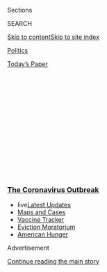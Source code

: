 <div id="app">

<div>

<div>

<div>

<div class="NYTAppHideMasthead css-1q2w90k e1suatyy0">

<div class="section css-ui9rw0 e1suatyy2">

<div class="css-eph4ug er09x8g0">

<div class="css-6n7j50">

</div>

<span class="css-1dv1kvn">Sections</span>

<div class="css-10488qs">

<span class="css-1dv1kvn">SEARCH</span>

</div>

[Skip to content](#site-content)[Skip to site
index](#site-index)

</div>

<div id="masthead-section-label" class="css-1wr3we4 eaxe0e00">

[Politics](https://www.nytimes3xbfgragh.onion/section/politics)

</div>

<div class="css-10698na e1huz5gh0">

</div>

</div>

<div id="masthead-bar-one" class="section hasLinks css-15hmgas e1csuq9d3">

<div class="css-uqyvli e1csuq9d0">

</div>

<div class="css-1uqjmks e1csuq9d1">

</div>

<div class="css-9e9ivx">

[](https://myaccount.nytimes3xbfgragh.onion/auth/login?response_type=cookie&client_id=vi)

</div>

<div class="css-1bvtpon e1csuq9d2">

[Today’s
Paper](https://www.nytimes3xbfgragh.onion/section/todayspaper)

</div>

</div>

</div>

</div>

<div data-aria-hidden="false">

<div id="site-content" data-role="main">

<div>

<div class="css-1aor85t" style="opacity:0.000000001;z-index:-1;visibility:hidden">

<div class="css-1hqnpie">

<div class="css-epjblv">

<span class="css-17xtcya">[Politics](/section/politics)</span><span class="css-x15j1o">|</span><span class="css-fwqvlz">Inside
Trump Administration, Debate Raged Over What to Tell
Public</span>

</div>

<div class="css-k008qs">

<div class="css-1iwv8en">

<span class="css-18z7m18"></span>

<div>

</div>

</div>

<span class="css-1n6z4y">https://nyti.ms/2PWFalT</span>

<div class="css-1705lsu">

<div class="css-4xjgmj">

<div class="css-4skfbu" data-role="toolbar" data-aria-label="Social Media Share buttons, Save button, and Comments Panel with current comment count" data-testid="share-tools">

  - 
  - 
  - 
  - 
    
    <div class="css-6n7j50">
    
    </div>

  - 
  - 

</div>

</div>

</div>

</div>

</div>

</div>

<div class="css-13pd83m">

<div class="css-l9svim">

### [<span class="css-pa1jbp"><span class="css-1rxm0ex">The Coronavirus</span><span class="css-1rxm0ex"> Outbreak</span></span>](https://www.nytimes3xbfgragh.onion/news-event/coronavirus?name=styln-coronavirus-national&region=TOP_BANNER&block=storyline_menu_recirc&action=click&pgtype=Article&impression_id=40616690-f297-11ea-96c9-f92c07a4cad0&variant=undefined)

  - <span class="css-ousu42"><span class="css-12clwdu">live</span>[Latest
    Updates](https://www.nytimes3xbfgragh.onion/2020/09/09/world/covid-19-coronavirus.html?name=styln-coronavirus-national&region=TOP_BANNER&block=storyline_menu_recirc&action=click&pgtype=Article&impression_id=40616691-f297-11ea-96c9-f92c07a4cad0&variant=undefined)</span>
  - <span class="css-ousu42">[Maps and
    Cases](https://www.nytimes3xbfgragh.onion/interactive/2020/us/coronavirus-us-cases.html?name=styln-coronavirus-national&region=TOP_BANNER&block=storyline_menu_recirc&action=click&pgtype=Article&impression_id=40616692-f297-11ea-96c9-f92c07a4cad0&variant=undefined)</span>
  - <span class="css-ousu42">[Vaccine
    Tracker](https://www.nytimes3xbfgragh.onion/interactive/2020/science/coronavirus-vaccine-tracker.html?name=styln-coronavirus-national&region=TOP_BANNER&block=storyline_menu_recirc&action=click&pgtype=Article&impression_id=40618da0-f297-11ea-96c9-f92c07a4cad0&variant=undefined)</span>
  - <span class="css-ousu42">[Eviction
    Moratorium](https://www.nytimes3xbfgragh.onion/2020/09/02/your-money/eviction-moratorium-covid.html?name=styln-coronavirus-national&region=TOP_BANNER&block=storyline_menu_recirc&action=click&pgtype=Article&impression_id=40618da1-f297-11ea-96c9-f92c07a4cad0&variant=undefined)</span>
  - <span class="css-ousu42">[American
    Hunger](https://www.nytimes3xbfgragh.onion/interactive/2020/09/02/magazine/food-insecurity-hunger-us.html?name=styln-coronavirus-national&region=TOP_BANNER&block=storyline_menu_recirc&action=click&pgtype=Article&impression_id=40618da2-f297-11ea-96c9-f92c07a4cad0&variant=undefined)</span>

</div>

</div>

<div id="top-wrapper" class="css-1sy8kpn">

<div id="top-slug" class="css-l9onyx">

Advertisement

</div>

[Continue reading the main
story](#after-top)

<div class="ad top-wrapper" style="text-align:center;height:100%;display:block;min-height:250px">

<div id="top" class="place-ad" data-position="top" data-size-key="top">

</div>

</div>

<div id="after-top">

</div>

</div>

<div>

<div id="sponsor-wrapper" class="css-1hyfx7x">

<div id="sponsor-slug" class="css-19vbshk">

Supported by

</div>

[Continue reading the main
story](#after-sponsor)

<div id="sponsor" class="ad sponsor-wrapper" style="text-align:center;height:100%;display:block">

</div>

<div id="after-sponsor">

</div>

</div>

<div class="css-186x18t">

</div>

<div class="css-1vkm6nb ehdk2mb0">

# Inside Trump Administration, Debate Raged Over What to Tell Public

</div>

The administration’s response to the coronavirus has repeatedly matched
public health experts against a hesitant White House, where worry of
panic dominates.

<div class="css-79elbk" data-testid="photoviewer-wrapper">

<div class="css-z3e15g" data-testid="photoviewer-wrapper-hidden">

</div>

<div class="css-1a48zt4 ehw59r15" data-testid="photoviewer-children">

![<span class="css-16f3y1r e13ogyst0" data-aria-hidden="true">Protective
equipment for the
coronavirus.</span><span class="css-cnj6d5 e1z0qqy90" itemprop="copyrightHolder"><span class="css-1ly73wi e1tej78p0">Credit...</span><span><span>Alex
Welsh for The New York
Times</span></span></span>](https://static01.graylady3jvrrxbe.onion/images/2020/03/08/us/politics/08dc-virusresponse-jp1/merlin_170022120_97321499-691b-4808-8a73-6c4688fe2b0d-articleLarge.jpg?quality=75&auto=webp&disable=upscale)

</div>

</div>

<div class="css-18e8msd">

<div class="css-otjvjh epjyd6m0">

<div class="css-nmf14i ey68jwv0" data-aria-hidden="true">

[![Michael D.
Shear](https://static01.graylady3jvrrxbe.onion/images/2018/06/13/multimedia/author-michael-d-shear/author-michael-d-shear-thumbLarge-v2.png
"Michael D. Shear")](https://www.nytimes3xbfgragh.onion/by/michael-d-shear)[![Sheri
Fink](https://static01.graylady3jvrrxbe.onion/images/2018/08/24/multimedia/author-sheri-fink/author-sheri-fink-thumbLarge.png
"Sheri Fink")](https://www.nytimes3xbfgragh.onion/by/sheri-fink)[![Noah
Weiland](https://static01.graylady3jvrrxbe.onion/images/2019/07/23/reader-center/author-noah-weiland/author-noah-weiland-thumbLarge.png
"Noah Weiland")](https://www.nytimes3xbfgragh.onion/by/noah-weiland)

</div>

<div class="css-1baulvz">

By [<span class="css-1baulvz" itemprop="name">Michael D.
Shear</span>](https://www.nytimes3xbfgragh.onion/by/michael-d-shear),
[<span class="css-1baulvz" itemprop="name">Sheri
Fink</span>](https://www.nytimes3xbfgragh.onion/by/sheri-fink) and
[<span class="css-1baulvz last-byline" itemprop="name">Noah
Weiland</span>](https://www.nytimes3xbfgragh.onion/by/noah-weiland)

</div>

</div>

  - 
    
    <div class="css-ld3wwf e16638kd2">
    
    Published March 7, 2020Updated March 9,
    2020
    
    </div>

  - 
    
    <div class="css-4xjgmj">
    
    <div class="css-pvvomx" data-role="toolbar" data-aria-label="Social Media Share buttons, Save button, and Comments Panel with current comment count" data-testid="share-tools">
    
      - 
      - 
      - 
      - 
        
        <div class="css-6n7j50">
        
        </div>
    
      - 
      - 
    
    </div>
    
    </div>

</div>

</div>

<div class="section meteredContent css-1r7ky0e" name="articleBody" itemprop="articleBody">

<div class="css-1fanzo5 StoryBodyCompanionColumn">

<div class="css-53u6y8">

WASHINGTON — After weeks of conflicting signals from the Trump
administration about the coronavirus, the government’s top health
officials decided late last month that when President Trump returned
from a trip to India, they would tell him they had to be more blunt
about the dangers of the outbreak.

If he approved, they would level with the public.

But Dr. Nancy Messonnier, the director of the National Center for
Immunization and Respiratory Diseases at the Centers for Disease Control
and Prevention, got a day ahead of the plan. At noon on Feb. 25, just as
Mr. Trump was boarding Air Force One in New Delhi for his flight home,
she told reporters on a conference call that life in the United States
was about to change.

“The disruption to everyday life might be severe,” she said. Schools
might have to close, conferences could be canceled, businesses might
make employees work from home. She had told her own children, she said,
to prepare for “significant disruption to our lives.”

</div>

</div>

<div class="css-1fanzo5 StoryBodyCompanionColumn">

<div class="css-53u6y8">

The stock market plummeted, cable news blared apocalyptic headlines and
by the time Mr. Trump landed at Joint Base Andrews early the next
morning, his critics were accusing him of sowing confusion on an issue
of life or death.

</div>

</div>

<div>

</div>

<div class="css-1fanzo5 StoryBodyCompanionColumn">

<div class="css-53u6y8">

The president immediately got on the phone with Alex M. Azar II, his
secretary of health and human services. That call scared people, he
shouted, referring to Dr. Messonnier’s warnings. Are we at the point
that we will have to start closing schools? the president added,
alarmed, according to an official who heard about the call.

To health officials, the message needed to change with the outbreak.
“The epicenter was shifting” as the number of new cases outside China
surpassed those inside, said Dr. Anne Schuchat, the principal deputy
director of the C.D.C. “The issue of what this might mean to us became
more important.”

From the beginning, the Trump administration’s attempts to forestall an
[outbreak of a
virus](https://www.nytimes3xbfgragh.onion/2020/03/07/us/coronavirus-cpac.html)
now spreading rapidly across the globe was marked by a raging internal
debate about how far to go in telling Americans the truth. Even as the
government’s scientists and leading health experts raised the alarm
early and pushed for aggressive action, they faced resistance and doubt
at the White House — especially from the president — about [spooking
financial
markets](https://www.nytimes3xbfgragh.onion/2020/03/01/business/economy/trump-democrats-coronavirus-economy.html)
and inciting panic.

“It’s going to all work out,” Mr. Trump said as recently as Thursday
night. “Everybody has to be calm. It’s going to work out.”

</div>

</div>

<div class="css-1fanzo5 StoryBodyCompanionColumn">

<div class="css-53u6y8">

Health experts say that telling people to remain calm is an effective
message in an epidemic, and it is appropriate that it come from the
president. Clear, honest communication is also crucial, and the United
States has at times criticized China and other governments for being
less than
transparent.

<div id="NYT_MAIN_CONTENT_1_REGION" class="css-9tf9ac">

<div>

<div id="styln-covid-updates-world" class="section interactive-content interactive-size-medium css-1ftcdic">

<div class="css-17ih8de interactive-body">

<div id="styln-briefing-block" data-asset-id="QXJ0aWNsZTpueXQ6Ly9hcnRpY2xlLzA0MTc1MmJmLWNmNmQtNTIyZC1iYWQ1LWQxYmNkZmQyMTZmMg==">

<div class="briefing-block-header-section">

# [Latest Updates: The Coronavirus Outbreak](https://www.nytimes3xbfgragh.onion/2020/09/09/world/covid-19-coronavirus.html?action=click&pgtype=Article&state=default&region=MAIN_CONTENT_1&context=storylines_live_updates)

<div class="briefing-block-ts">

Updated 2020-09-09T12:19:05.013Z

</div>

</div>

  - [As drugmakers pledge to thoroughly vet a vaccine, one company
    pauses its trials for a safety
    review.](https://www.nytimes3xbfgragh.onion/2020/09/09/world/covid-19-coronavirus.html?action=click&pgtype=Article&state=default&region=MAIN_CONTENT_1&context=storylines_live_updates#link-70cea8bb)
  - [Britain is expected to ban gatherings of more than six
    people.](https://www.nytimes3xbfgragh.onion/2020/09/09/world/covid-19-coronavirus.html?action=click&pgtype=Article&state=default&region=MAIN_CONTENT_1&context=storylines_live_updates#link-780eaa2f)
  - [Quarantine breakdowns at colleges in the U.S. are leaving some at
    risk.](https://www.nytimes3xbfgragh.onion/2020/09/09/world/covid-19-coronavirus.html?action=click&pgtype=Article&state=default&region=MAIN_CONTENT_1&context=storylines_live_updates#link-11cec4c0)

<div class="briefing-block-footer">

<div class="briefing-block-footer-meta">

[See more
updates](https://www.nytimes3xbfgragh.onion/2020/09/09/world/covid-19-coronavirus.html?action=click&pgtype=Article&state=default&region=MAIN_CONTENT_1&context=storylines_live_updates)

</div>

<div class="briefing-block-briefinglinks">

<span>More live coverage:</span>
[Markets](https://www.nytimes3xbfgragh.onion/live/2020/09/09/business/stock-market-today-coronavirus?action=click&pgtype=Article&state=default&region=MAIN_CONTENT_1&context=storylines_live_updates)

</div>

</div>

</div>

</div>

</div>

</div>

</div>

But from Mr. Trump’s first comments on the virus in January to [rambling
remarks at the
C.D.C.](https://www.nytimes3xbfgragh.onion/2020/03/06/us/politics/trump-coronavirus-cdc.html)
on Friday, health experts say the administration has struggled to strike
an effective balance between encouraging calm, providing key information
and leading an assertive response. The confused signals from the Trump
administration, they say, left Americans unprepared for a public health
crisis and delayed their understanding of [a virus that has
reached](https://www.nytimes3xbfgragh.onion/interactive/2020/us/coronavirus-us-cases.html)
at least 28 states, infected more than 300 people and killed at least
17.

## A Very Big Deal

</div>

</div>

<div class="css-79elbk" data-testid="photoviewer-wrapper">

<div class="css-z3e15g" data-testid="photoviewer-wrapper-hidden">

</div>

<div class="css-1a48zt4 ehw59r15" data-testid="photoviewer-children">

![<span class="css-16f3y1r e13ogyst0" data-aria-hidden="true">Alex M.
Azar II, the secretary of health and human services, told President
Trump that the department was taking the coronavirus incredibly
seriously.</span><span class="css-cnj6d5 e1z0qqy90" itemprop="copyrightHolder"><span class="css-1ly73wi e1tej78p0">Credit...</span><span>T.J.
Kirkpatrick for The New York
Times</span></span>](https://static01.graylady3jvrrxbe.onion/images/2020/03/06/us/politics/00dc-virusresponse2/merlin_169516761_ad2cac7a-5ae2-4f42-bfca-04fb76a21c1a-articleLarge.jpg?quality=75&auto=webp&disable=upscale)

</div>

</div>

<div class="css-1fanzo5 StoryBodyCompanionColumn">

<div class="css-53u6y8">

Mr. Azar was at his home in suburban Washington, on Friday, Jan. 3, when
Dr. Robert R. Redfield, the C.D.C.’s director, called to tell him China
had potentially discovered [a new
coronavirus](https://www.nytimes3xbfgragh.onion/2020/01/08/health/china-pneumonia-outbreak-virus.html).
Mr. Azar, a former pharmaceutical executive who helped manage the
response to earlier SARS and anthrax outbreaks, told his chief of staff
to make sure that the National Security Council was aware.

This is a very big deal, Mr. Azar told him.

The Trump administration had eliminated the global health unit that had
been part of the National Security Council, but within days, a team was
meeting daily in the basement of the West Wing, pleading with Chinese
officials to allow doctors from the C.D.C. into their country.

For weeks, the Chinese refused offers of public health cooperation.
“China nice-talked it for a month,” said Kenneth T. Cuccinelli, a top
official at the Department of Homeland Security who was working on the
coronavirus effort. “‘Oh, well, thank you for the offer. Blah, blah.’”

On Saturday, Jan. 18, a day after the C.D.C. [dispatched 100 people to
three American
airports](https://www.nytimes3xbfgragh.onion/2020/01/17/health/china-coronavirus-airport-screening.html)
to screen travelers coming from Wuhan, China, Mr. Azar made his first
call to Mr. Trump about the virus, dialing him directly at Mar-a-Lago,
his Florida estate. The president insisted on talking about e-cigarettes
first, but Mr. Azar steered him to the virus.

</div>

</div>

<div class="css-1fanzo5 StoryBodyCompanionColumn">

<div class="css-53u6y8">

Four days later, during a two-day trip to the World Economic Forum in
Switzerland, the president chose to focus on the positive.

“We have it under control,” he said. “It’s going to be just
fine.”

</div>

</div>

<div class="css-79elbk" data-testid="photoviewer-wrapper">

<div class="css-z3e15g" data-testid="photoviewer-wrapper-hidden">

</div>

<div class="css-1a48zt4 ehw59r15" data-testid="photoviewer-children">

<div class="css-1xdhyk6 erfvjey0">

<span class="css-1ly73wi e1tej78p0">Image</span>

<div class="css-zjzyr8">

<div data-testid="lazyimage-container" style="height:257.77777777777777px">

</div>

</div>

</div>

<span class="css-16f3y1r e13ogyst0" data-aria-hidden="true">An airplane
carrying evacuees from Wuhan, China, arrived at March Air Reserve Base
in Riverside, Calif. in
January.</span><span class="css-cnj6d5 e1z0qqy90" itemprop="copyrightHolder"><span class="css-1ly73wi e1tej78p0">Credit...</span><span>Mike
Blake/Reuters</span></span>

</div>

</div>

<div class="css-1fanzo5 StoryBodyCompanionColumn">

<div class="css-53u6y8">

On the evening of Jan. 28, a new kind of crisis broke out in the skies.

The State Department had ordered [the evacuation of the American
Consulate](https://www.nytimes3xbfgragh.onion/2020/01/29/world/asia/wuhan-china-coronavirus-evacuations.html)
in Wuhan and a 747 was in the air. But as it headed for the United
States with hundreds of passengers who possibly carried the virus,
administration officials in Washington were in a frantic scramble about
where it should land.

<div id="NYT_MAIN_CONTENT_2_REGION" class="css-9tf9ac">

<div>

</div>

</div>

Dr. Robert Kadlec, the assistant health secretary for preparedness and
response, tried to secure some kind of military base in California, but
was struggling to cut through Pentagon red tape. In a panic, his staff
started booking hundreds of rooms at three hotels in the Los Angeles
area, asking for full floors so they could separate potentially infected
evacuees from other guests.

One idea was to land the plane at the Ontario airport outside Los
Angeles, and officials went so far as to schedule, then cancel, a
briefing for some members of the California congressional delegation.
After hours of wrangling, and with the plane still in the air, Mark T.
Esper, the defense secretary, said the plane could land at March Air
Reserve Base in Riverside County, which had space to house all of the
passengers.

Inside the White House, a debate broke out, centered on concerns that
had become ever-present since the virus first emerged: How would the
government’s actions be perceived by the public? And what would the
president think?

At issue was whether to impose a federal quarantine order on the
evacuees to prevent them from leaving for 14 days. Such authority had
not been used since a smallpox outbreak in 1969. But officials had to
find some way to make sure the passengers did not leave the base until
it was clear they were not infected.

</div>

</div>

<div class="css-1fanzo5 StoryBodyCompanionColumn">

<div class="css-53u6y8">

Mr. Azar pushed for the order but others were wary, concerned it could
cause panic. They decided to ask the passengers to voluntarily stay at
the military base. One woman balked, so California officials, who use
quarantine authority more often, stepped in and forced the passengers to
stay.

## Time to Provoke China?

</div>

</div>

<div class="css-79elbk" data-testid="photoviewer-wrapper">

<div class="css-z3e15g" data-testid="photoviewer-wrapper-hidden">

</div>

<div class="css-1a48zt4 ehw59r15" data-testid="photoviewer-children">

<div class="css-1xdhyk6 erfvjey0">

<span class="css-1ly73wi e1tej78p0">Image</span>

<div class="css-zjzyr8">

<div data-testid="lazyimage-container" style="height:257.77777777777777px">

</div>

</div>

</div>

<span class="css-16f3y1r e13ogyst0" data-aria-hidden="true">Patients
infected with the coronavirus waiting to be transferred to a newly built
hospital in
Wuhan.</span><span class="css-cnj6d5 e1z0qqy90" itemprop="copyrightHolder"><span class="css-1ly73wi e1tej78p0">Credit...</span><span>Agence
France-Presse — Getty Images</span></span>

</div>

</div>

<div class="css-1fanzo5 StoryBodyCompanionColumn">

<div class="css-53u6y8">

By the end of January, the virus was veering out of control in China,
the source of 23,000 visitors to the United States each day. Any one of
them could be the trigger for a new and undetected American outbreak.

Over four days in the White House Situation Room, the nation’s top
public health and national security officials engaged in a fierce debate
over whether to take the extraordinary step of banning travel from
China.

Public health officials were initially wary. Experts have long
recommended against restricting travel during outbreaks, arguing that it
is often ineffective and can stymie the response by limiting the
movements of doctors and other health professionals trying to contain
the disease. A ban would anger China, they worried, ending any hope of
cooperation with American medical teams.

Officials at the National Security Council and Department of Homeland
Security argued that China had already proved unwilling to cooperate. A
third group inside the White House was worried that the move would
incite panic and could roil the financial
markets.

<div id="NYT_MAIN_CONTENT_3_REGION" class="css-9tf9ac">

<div>

<div id="styln-prism-freeform-1594220623585" class="section interactive-content interactive-size-medium css-1ftcdic">

<div class="css-17ih8de interactive-body">

<div id="prism-freeform-block-62914" class="css-19mumt8" data-role="complementary" data-storyline="The Coronavirus Outbreak" data-truncated="true" tabindex="0">

<div class="css-a8d9oz">

<div class="css-eb027h">

[](https://www.nytimes3xbfgragh.onion/news-event/coronavirus?action=click&pgtype=Article&state=default&region=MAIN_CONTENT_3&context=storylines_faq)

### The Coronavirus Outbreak ›

#### Frequently Asked Questions

Updated September 4, 2020

  - #### What are the symptoms of coronavirus?
    
      - In the beginning, the coronavirus [seemed like it was primarily
        a respiratory
        illness](https://www.nytimes3xbfgragh.onion/article/coronavirus-facts-history.html?action=click&pgtype=Article&state=default&region=MAIN_CONTENT_3&context=storylines_faq#link-6817bab5) —
        many patients had fever and chills, were weak and tired, and
        coughed a lot, though some people don’t show many symptoms at
        all. Those who seemed sickest had pneumonia or acute respiratory
        distress syndrome and received supplemental oxygen. By now,
        doctors have identified many more symptoms and syndromes. In
        April, [the C.D.C. added to the list of early
        signs](https://www.nytimes3xbfgragh.onion/2020/04/27/health/coronavirus-symptoms-cdc.html?action=click&pgtype=Article&state=default&region=MAIN_CONTENT_3&context=storylines_faq) sore
        throat, fever, chills and muscle aches. Gastrointestinal upset,
        such as diarrhea and nausea, has also been observed. Another
        telltale sign of infection may be a sudden, profound diminution
        of one’s [sense of smell and
        taste.](https://www.nytimes3xbfgragh.onion/2020/03/22/health/coronavirus-symptoms-smell-taste.html?action=click&pgtype=Article&state=default&region=MAIN_CONTENT_3&context=storylines_faq) Teenagers
        and young adults in some cases have developed painful red and
        purple lesions on their fingers and toes — nicknamed “Covid toe”
        — but few other serious symptoms.

  - #### Why is it safer to spend time together outside?
    
      - [Outdoor
        gatherings](https://www.nytimes3xbfgragh.onion/2020/05/15/us/coronavirus-what-to-do-outside.html?action=click&pgtype=Article&state=default&region=MAIN_CONTENT_3&context=storylines_faq) lower
        risk because wind disperses viral droplets, and sunlight can
        kill some of the virus. Open spaces prevent the virus from
        building up in concentrated amounts and being inhaled, which can
        happen when infected people exhale in a confined space for long
        stretches of time, said Dr. Julian W. Tang, a virologist at the
        University of Leicester.

  - #### Why does standing six feet away from others help?
    
      - The coronavirus spreads primarily through droplets from your
        mouth and nose, especially when you cough or sneeze. The C.D.C.,
        one of the organizations using that measure, [bases its
        recommendation of six
        feet](https://www.nytimes3xbfgragh.onion/2020/04/14/health/coronavirus-six-feet.html?action=click&pgtype=Article&state=default&region=MAIN_CONTENT_3&context=storylines_faq) on
        the idea that most large droplets that people expel when they
        cough or sneeze will fall to the ground within six feet. But six
        feet has never been a magic number that guarantees complete
        protection. Sneezes, for instance, can launch droplets a lot
        farther than six feet, [according to a recent
        study](https://jamanetwork.com/journals/jama/fullarticle/2763852).
        It's a rule of thumb: You should be safest standing six feet
        apart outside, especially when it's windy. But keep a mask on at
        all times, even when you think you’re far enough apart.

  - #### I have antibodies. Am I now immune?
    
      - As of right now,[ that seems likely, for at least several
        months.](https://www.nytimes3xbfgragh.onion/2020/07/22/health/covid-antibodies-herd-immunity.html?action=click&pgtype=Article&state=default&region=MAIN_CONTENT_3&context=storylines_faq) There
        have been frightening accounts of people suffering what seems to
        be a second bout of Covid-19. But experts say these patients may
        have a drawn-out course of infection, with the virus taking a
        slow toll weeks to months after initial exposure. People
        infected with the coronavirus typically
        [produce](https://www.nature.com/articles/s41586-020-2456-9) immune
        molecules called antibodies, which are [protective proteins made
        in response to an
        infection](https://www.nytimes3xbfgragh.onion/2020/05/07/health/coronavirus-antibody-prevalence.html?action=click&pgtype=Article&state=default&region=MAIN_CONTENT_3&context=storylines_faq)[.
        These antibodies
        may](https://www.nytimes3xbfgragh.onion/2020/05/07/health/coronavirus-antibody-prevalence.html?action=click&pgtype=Article&state=default&region=MAIN_CONTENT_3&context=storylines_faq) last
        in the body [only two to three
        months](https://www.nature.com/articles/s41591-020-0965-6),
        which may seem worrisome, but that’s perfectly normal after an
        acute infection subsides, said Dr. Michael Mina, an immunologist
        at Harvard University. It may be possible to get the coronavirus
        again, but it’s highly unlikely that it would be possible in a
        short window of time from initial infection or make people
        sicker the second time.

  - #### What are my rights if I am worried about going back to work?
    
      - Employers have to provide [a safe
        workplace](https://www.osha.gov/SLTC/covid-19/standards.html) with
        policies that protect everyone equally. [And if one of your
        co-workers tests positive for the coronavirus, the
        C.D.C.](https://www.nytimes3xbfgragh.onion/article/coronavirus-money-unemployment.html?action=click&pgtype=Article&state=default&region=MAIN_CONTENT_3&context=storylines_faq) has
        said that [employers should tell their
        employees](https://www.cdc.gov/coronavirus/2019-ncov/community/guidance-business-response.html) --
        without giving you the sick employee’s name -- that they may
        have been exposed to the
virus.

<div id="styln-survey-component-62914" class="styln-survey-component" data-surveyname="faq" data-surveystoryline="coronavirus">

</div>

</div>

<div class="css-6mllg9">

</div>

<div class="css-pmm6ed">

<span class="css-5gimkt"></span>

</div>

</div>

</div>

</div>

</div>

</div>

</div>

By Thursday, Jan. 30, the public health officials had come around. Mr.
Azar, Dr. Redfield and [Dr. Anthony S.
Fauci](https://www.nytimes3xbfgragh.onion/2020/03/11/us/politics/anthony-fauci-coronavirus.html),
the director of the National Institute of Allergy and Infectious
Diseases, agreed that a ban on travel from the epidemic’s center could
buy some time to put into place prevention and testing measures. “There
was so much we didn’t know about this virus,” Dr. Redfield said in an
interview. “We were rapidly understanding it was much more
transmissible, that it had a great ability to go global.”

</div>

</div>

<div class="css-1fanzo5 StoryBodyCompanionColumn">

<div class="css-53u6y8">

The debate moved that afternoon to the Oval Office, where Mr. Azar and
others urged the president to approve the ban. “The situation has
changed radically,” Mr. Azar told Mr. Trump.

Others in the room urged being more cautious, arguing that a ban could
have unforeseen consequences. “This is unprecedented,” warned Kellyanne
Conway, the president’s counselor. Mr. Trump was skeptical, though he
would later claim that everyone around him had been against the idea.
The two countries were in delicate trade negotiations. Was this the time
to provoke China? he asked. And what about the consequences on the
economy?

The president sided with his more aggressive aides, and [announced the
ban next
day](https://www.nytimes3xbfgragh.onion/2020/01/31/business/china-travel-coronavirus.html).

Still, Mr. Trump was publicly upbeat about the effects of the virus. At
a campaign rally in New Hampshire in early February, as the World Health
Organization was announcing new cases by the tens of thousands, [he said
of the
coronavirus](https://www.cnn.com/2020/02/11/politics/trump-new-hampshire-rally/index.html),
“By April, you know, in theory, when it gets a little warmer, it
miraculously goes away.”

In fact, the fight against the virus was already beginning to stumble.

A system used to track travelers returning from China went offline just
as state officials were told to begin monitoring them. Mr. Azar said at
a congressional hearing that he needed at least 300 million respirator
masks for health care workers, but the national emergency stockpile, the
government’s reserve of disaster supplies, held only 12 million, and
many of those had expired.

And a C.D.C. coronavirus test distributed to state labs had a flawed
component that led to sometimes inconclusive results, crippling the
nation’s testing capacity for weeks, despite assurances by the
administration that it was quickly being resolved.

Americans [stranded in Japan on a cruise
ship](https://www.nytimes3xbfgragh.onion/2020/02/22/world/asia/coronavirus-japan-cruise-ship.html),
the Diamond Princess, were finally returned home Feb. 17, but the
president [became
enraged](https://www.nytimes3xbfgragh.onion/2020/02/22/us/politics/trump-coronavirus-cruise-ship.html)
when he learned that 14 of the passengers had tested positive for the
virus in the process of being transferred to government planes.

He later said that he was worried that bringing back people who tested
positive for the virus would increase the public tally of people
infected in the United States.

</div>

</div>

<div class="css-1fanzo5 StoryBodyCompanionColumn">

<div class="css-53u6y8">

The month ended with [a whistle-blower’s
claim](https://www.nytimes3xbfgragh.onion/2020/02/27/us/politics/coronavirus-us-whistleblower.html)
that workers from the Department of Health and Human Services had been
sent to greet returning Americans from China at two military bases in
California without the personal protective gear that is required for
anyone coming into contact with potentially exposed patients. None of
the workers tested positive for the virus, but the allegation shook
Congress.

## ‘I Like the Numbers Being Where They Are.’

</div>

</div>

<div class="css-79elbk" data-testid="photoviewer-wrapper">

<div class="css-z3e15g" data-testid="photoviewer-wrapper-hidden">

</div>

<div class="css-1a48zt4 ehw59r15" data-testid="photoviewer-children">

<div class="css-1xdhyk6 erfvjey0">

<span class="css-1ly73wi e1tej78p0">Image</span>

<div class="css-zjzyr8">

<div data-testid="lazyimage-container" style="height:257.77777777777777px">

</div>

</div>

</div>

<span class="css-16f3y1r e13ogyst0" data-aria-hidden="true">Mr. Trump
visiting the C.D.C. in Atlanta on
Friday.</span><span class="css-cnj6d5 e1z0qqy90" itemprop="copyrightHolder"><span class="css-1ly73wi e1tej78p0">Credit...</span><span>T.J.
Kirkpatrick for The New York Times</span></span>

</div>

</div>

<div class="css-1fanzo5 StoryBodyCompanionColumn">

<div class="css-53u6y8">

The president’s motorcade pulled onto the main C.D.C. campus in Atlanta
just before 4:30 p.m. on Friday, passing protesters holding signs that
said “Have faith in science” and “We need a vaccine against Trump.”

Ten weeks after the virus first emerged in China, the total number of
confirmed cases in the world surged past 100,000 and public health
experts warned darkly that the outbreak was far from over. The United
States, they said, faces weeks, if not months, of uncertainty and
continued disruptions in education, businesses, commerce, medicine,
government and daily life.

“Time matters,” Dr. Redfield said in an interview on Friday.

Last week, Vice President Mike Pence [was given control of the public
messaging](https://www.nytimes3xbfgragh.onion/2020/02/27/us/politics/us-coronavirus-pence.html),
and although Mr. Pence has [had some mixed
messages](https://www.nytimes3xbfgragh.onion/2020/03/06/us/politics/pence-trump-coronavirus.html)
of his own — he promised more tests before they were available — the
White House has since displayed more discipline. Mr. Pence holds twice
daily conference calls with officials from across the country, and a
virus task force he leads issues daily talking points, with comment from
the health professionals, to make sure the message is consistent.

But the president still has his bullhorn. During his visit to the
C.D.C., Mr. Trump told reporters that he was not inclined to let 21
people who tested positive for the virus on a cruise ship off the coast
of California onto American soil.

“They would like to have the people come off,” he said. “I would like to
have the people stay.” The president said he would allow health experts
to make the final decision, but he made clear again where he stood.

</div>

</div>

<div class="css-1fanzo5 StoryBodyCompanionColumn">

<div class="css-53u6y8">

His concern? It would increase the tally for the number of people
infected in the United States. “Because I like the numbers being where
they are,” the president said.

Michael D. Shear and Noah Weiland reported from Washington, and Sheri
Fink from New York. Reporting was contributed by Mike Baker from
Seattle; Nicholas Bogel-Burroughs and Emma Fitzsimmons from New York;
Katie Thomas from Chicago; and Emily Cochrane, Zolan Kanno-Youngs, Lara
Jakes and Abby Goodnough from Washington.

</div>

</div>

<div>

</div>

</div>

<div>

</div>

<div>

</div>

<div>

</div>

<div>

<div id="bottom-wrapper" class="css-1ede5it">

<div id="bottom-slug" class="css-l9onyx">

Advertisement

</div>

[Continue reading the main
story](#after-bottom)

<div id="bottom" class="ad bottom-wrapper" style="text-align:center;height:100%;display:block;min-height:90px">

</div>

<div id="after-bottom">

</div>

</div>

</div>

</div>

</div>

## Site Index

<div>

</div>

## Site Information Navigation

  - [© <span>2020</span> <span>The New York Times
    Company</span>](https://help.nytimes3xbfgragh.onion/hc/en-us/articles/115014792127-Copyright-notice)

<!-- end list -->

  - [NYTCo](https://www.nytco.com/)
  - [Contact
    Us](https://help.nytimes3xbfgragh.onion/hc/en-us/articles/115015385887-Contact-Us)
  - [Work with us](https://www.nytco.com/careers/)
  - [Advertise](https://nytmediakit.com/)
  - [T Brand Studio](http://www.tbrandstudio.com/)
  - [Your Ad
    Choices](https://www.nytimes3xbfgragh.onion/privacy/cookie-policy#how-do-i-manage-trackers)
  - [Privacy](https://www.nytimes3xbfgragh.onion/privacy)
  - [Terms of
    Service](https://help.nytimes3xbfgragh.onion/hc/en-us/articles/115014893428-Terms-of-service)
  - [Terms of
    Sale](https://help.nytimes3xbfgragh.onion/hc/en-us/articles/115014893968-Terms-of-sale)
  - [Site
    Map](https://spiderbites.nytimes3xbfgragh.onion)
  - [Help](https://help.nytimes3xbfgragh.onion/hc/en-us)
  - [Subscriptions](https://www.nytimes3xbfgragh.onion/subscription?campaignId=37WXW)

</div>

</div>

</div>

</div>
